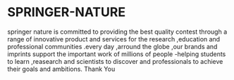 # SPRINGER-NATURE
springer nature is committed to providing the best quality contest through a range of innovative product and services for the research ,education and professional communities .every day ,arround the globe ,our brands and imprints support the important work of millions of people -helping students to learn ,reasearch and scientists to discover and professionals to achieve their goals and ambitions.
 Thank You
